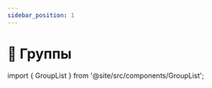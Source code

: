 ```yaml
---
sidebar_position: 1
---
```


# 👥 Группы

import { GroupList } from '@site/src/components/GroupList';

<GroupList />
